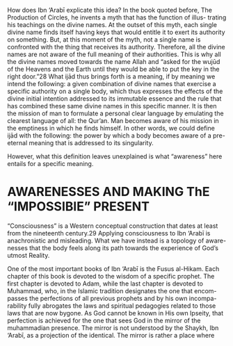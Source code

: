How  does  Ibn  ‘Arabī  explicate  this  idea?  In  the  book  quoted  before,   The Production of Circles, he invents a myth that has the function of illus- trating his teachings on the divine names. At the outset of this myth, each  single divine name finds itself having keys that would entitle it to exert its  authority on something. But, at this moment of the myth, not a single name  is  confronted  with  the  thing  that  receives  its  authority.  Therefore,  all  the   divine names are not aware of the full meaning of their authorities. This is  why all the divine names moved towards the name Allah and “asked for the  wujūd of the Heavens and the Earth until they would be able to put the key  in the right door.”28 What ijād thus brings forth is a meaning, if by meaning  we intend the following: a given combination of divine names that exercise  a specific authority on a single body, which thus expresses the effects of the  divine initial intention addressed to its immutable essence and the rule that  has  combined  these  same  divine  names  in  this  specific  manner.  It  is  then   the mission of man to formulate a personal clear language by emulating the  clearest language of all: the Qur’an. Man becomes aware of his mission in  the  emptiness  in  which  he  finds  himself.  In  other  words,  we  could  define   ijād with the following: the power by which a body becomes aware of a pre- eternal meaning that is addressed to its singularity. 

However,  what  this  definition  leaves  unexplained  is  what  “awareness”  here entails for a specific meaning.

# AWARENESSES AND MAKING ThE “IMPOSSIBlE” PRESENT

“Consciousness”  is  a  Western  conceptual  construction  that  dates  at  least   from  the  nineteenth  century.29  Applying  consciousness  to  Ibn  ‘Arabī  is   anachronistic and misleading. What we have instead is a topology of aware- nesses  that  the  body  feels  along  its  path  towards  the  experience  of  God’s  utmost Reality.

One  of  the  most  important  books  of  Ibn  ‘Arabī  is  the  Fusus  al-Hikam.  Each chapter of this book is devoted to the wisdom of a specific prophet.  The  first  chapter  is  devoted  to  Adam,  while  the  last  chapter  is  devoted  to   Muhammad, who, in the Islamic tradition designates the one that encom- passes  the  perfections  of  all  previous  prophets  and  by  his  own  incompa- rability  fully  abrogates  the  laws  and  spiritual  pedagogies  related  to  those   laws  that  are  now  bygone.  As  God  cannot  be  known  in  His  own  Ipseity,   that  perfection  is  achieved  for  the  one  that  sees  God  in  the  mirror  of  the   muhammadian presence. The mirror is not understood by the Shaykh, Ibn  ‘Arabī, as a projection of the identical. The mirror is rather a place where

